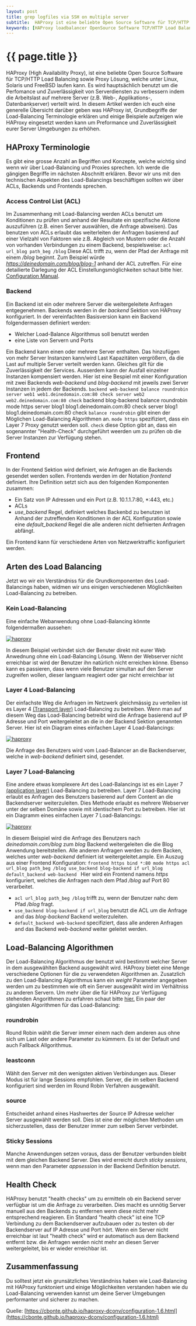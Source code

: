 ```yaml
---
layout: post
title: grep logfiles via SSH on multiple server
subtitle:  HAProxy ist eine beliebte Open Source Software für TCP/HTTP Load Balancing sowie Proxy Lösung, welche unter Linux, Solaris und FreeBSD laufen kann.
keywords: [HAProxy loadbalancer OpenSource Software TCP/HTTP Load Balancing Proxy ACL Terminologie Layer4 Layer7 Algorithmen]
---
```

# {{ page.title }}

HAProxy (High Availability Proxy), ist eine beliebte Open Source Software für TCP/HTTP Load Balancing sowie Proxy Lösung, welche unter Linux, Solaris und FreeBSD laufen kann. Es wird hauptsächlich benutzt um die Perfomance und Zuverlässigkeit von Serverdiensten zu verbessern indem die Arbeitslast auf mehrere Server (z.B. Web-, Applikations-, Datenbankserver) verteilt wird. In diesem Artikel werden ich euch eine generelle Übersicht darüber geben was HAProxy ist, Grundbegriffe der Load-Balancing Terminologie erklären und einige Beispiele aufzeigen wie HAProxy eingesetzt werden kann um Preformance und Zuverlässigkeit eurer Server Umgebungen zu erhöhen.

## HAProxy Terminologie

Es gibt eine grosse Anzahl an Begriffen und Konzepte, welche wichtig sind wenn wir über Load-Balancing und Proxies sprechen. Ich werde die gängigen Begriffe im nächsten Abschnitt erklären. Bevor wir uns mit den technischen Aspekten des Load-Balancings beschäftigen sollten wir über ACLs, Backends und Frontends sprechen.

### Access Control List (ACL)

Im Zusammenhang mit Load-Balancing werden ACLs benutzt um Konditionen zu prüfen und anhand der Resultate ein spezifische Aktione auszuführen (z.B. einen Server auswählen, die Anfrage abweisen). Das benutzen von ACLs erlaubt das weiterleiten der Anfragen basierend auf einer Vielzahl von Faktoren wie z.B. Abgleich von Mustern oder die Anzahl von vorhanden Verbindungen zu einem Backend, bespielsweise: `acl url_blog path_beg /blog` Diese ACL trifft zu, wenn der Pfad der Anfrage mit einem _/blog_ beginnt. Zum Beispiel würde _https://deinedomain.com/blog/blog-1_ anhand der ACL zutreffen. Für eine detailierte Darlegung der ACL Einstellungsmöglichkeiten schaut bitte hier.
[Configuration Manual](https://cbonte.github.io/haproxy-dconv/configuration-1.4.html#7).

### Backend

Ein Backend ist ein oder mehrere Server die weitergeleitete Anfragen entgegenehmen. Backends werden in der _backend_ Sektion von HAProxy konfiguriert. In der vereinfachten Basisversion kann ein Backend folgendermassen definiert werden:

*   Welcher Load-Balance Algorithmus soll benutzt werden
*   eine Liste von Servern und Ports

Ein Backend kann einen oder mehrere Server enthalten. Das hinzufügen von mehr Server Instanzen kann/wird Last Kapazitäten vergrößern, da die Last auf multiple Server verteilt werden kann. Gleiches gilt für die Zuverlässigkeit der Services. Ausserdem kann der Ausfall einzelner Instanzen kompensiert werden. Hier ist eine Bespiel mit einer Konfiguration mit zwei Backends _web-backend_ und _blog-backend_ mit jeweils zwei Server Instanzen in jedem der Backends. `backend web-backend balance roundrobin server web1 web1.deinedomain.com:80 check server web2 web2.deinedomain.com:80 check` backend blog-backend balance roundrobin mode https server blog1 blog1.deinedomain.com:80 check server blog1 blog1.deinedomain.com:80 check `balance roundrobin` gibt einen der Möglichen Load-Balancing Algorithmen an. `mode https` spezifiziert, dass ein Layer 7 Proxy genutzt werden soll. `check` diese Option gibt an, dass ein sogenannter "Health-Check" durchgeführt weerden um zu prüfen ob die Server Instanzen zur Verfügung stehen.

## Frontend

In der Frontend Sektion wird definiert, wie Anfragen an die Backends gesendet werden sollen. Frontends werden im der Notation _frontend_ definiert. Ihre Definition setzt sich aus den folgenden Komponenten zusammen:

*   Ein Satz von IP Adressen und ein Port (z.B. 10.1.1.7:80, *:443, etc.)
*   ACLs
*   _use_backend_ Regel, definiert welches Backenbd zu benutzen ist Anhand der zutreffenden Konditionen in der ACL Konfiguration sowie eine _default_backend_ Regel die alle anderen nicht defnierten Anfragen abfängt.

Ein Frontend kann für verschiedene Arten von Netzwerktraffic konfiguriert werden.

## Arten des Load Balancing

Jetzt wo wir ein Verständniss für die Grundkomponenten des Load-Balancings haben, widmen wir uns einigen verschiedenen Möglichlkeiten Load-Balancing zu betreiben.

### Kein Load-Balancing

Eine einfache Webanwendung ohne Load-Balancing könnte folgendermaßen aussehen:

[![haproxy](https://s.elastic2ls.com/wp-content/uploads/2018/02/27212902/haproxy1.png)](https://s.elastic2ls.com/wp-content/uploads/2018/02/27212902/haproxy1.png)

In diesem Beispiel verbindet sich der Benuter direkt mit eurer Web Anwednung ohne ein Load-Balancing Lösung. Wenn der Webserver nicht erreichbar ist wird der Benutzer ihn natürlich nicht erreichen könne. Ebenso kann es passieren, dass wenn viele Benutzer simultan auf den Server zugreifen wollen, dieser langsam reagiert oder gar nicht erreichbar ist

### Layer 4 Load-Balancing

Der einfachste Weg die Anfragen im Netzwerk gleichmässig zu verteilen ist es Layer 4 [(Transport layer)](https://www.fachadmin.de/index.php/OSI-Modell_in_der_Netzwerktechnik) Load-Balancing zu betreiben. Wenn man auf diesem Weg das Load-Balancing betreibt wird die Anfrage basierend auf IP Adresse und Port weitergeleitet an die in der Backend Sektion genannten Server. Hier ist ein Diagram eines einfachen Layer 4 Load-Balancings:

[![haproxy](https://s.elastic2ls.com/wp-content/uploads/2018/02/27212947/haproxy2.png)](https://s.elastic2ls.com/wp-content/uploads/2018/02/27212947/haproxy2.png)

Die Anfrage des Benutzers wird vom Load-Balancer an die Backendserver, welche in _web-backend_ definiert sind, gesendet.

### Layer 7 Load-Balancing

Eine andere etwas komplexere Art des Load-Balancings ist es ein Layer 7 [(application layer)](https://www.fachadmin.de/index.php/OSI-Modell_in_der_Netzwerktechnik) Load-Balancing zu betreiben. Layer 7 Load-Balancing erlaubt es Anfragen des Benutzers basierend auf dem Content an die Backendserver weiterzuleiten. Dies Methode erlaubt es mehrere Webserver unter der selben Domäne sowie mit identischem Port zu betreiben. Hier ist ein Diagramm eines einfachen Layer 7 Load-Balancings:

[![haproxy](https://s.elastic2ls.com/wp-content/uploads/2018/02/27213006/haproxy3.png)](https://s.elastic2ls.com/wp-content/uploads/2018/02/27213006/haproxy3.png)

In diesem Beispiel wird die Anfrage des Benutzers nach _deinedomain.com/blog_ zum _blog_ Backend weitergeleiten die die Blog Anwendung bereitstellen. Alle anderen Anfragen werden zu dem Backen, welches unter _web-backend_ definiert ist weitergeleitet.ample. Ein Auszug aus einer Frontend Konfiguration: `frontend https bind *:80 mode https acl url_blog path_beg /blog use_backend blog-backend if url_blog default_backend web-backend ` Hier wird ein Frontend namens _https_ konfiguriert, welches die Anfragen nach dem Pfad _/blog_ auf Port 80 verarbeitet.

*   `acl url_blog path_beg /blog` trifft zu, wenn der Benutzer nahc dem Pfad _/blog_ fragt.
*   `use_backend blog-backend if url_blog` benutzt die ACL um die Anfrage and das _blog-backend_ Backend weiterzuleiten.
*   `default_backend web-backend` specifiziert, dass alle anderen Anfragen and das Backend _web-backend_ weiter geleitet werden.

## Load-Balancing Algorithmen

Der Load-Balancing Algorithmus der benutzt wird bestimmt welcher Server in dem ausgewählten Backend ausgewählt wird. HAProxy bietet eine Menge verschiedene Optionen für die zu verwendeten Algorithmen an. Zusatzlich zu den Load-Balancing Algorithmus kann ein _weight_ Parameter angegeben werden um zu bestimmen wie oft ein Server ausgewählt wird im Verhältniss zu anderen Servern. Um mehr über die für HAProxy zur Verfügung stehenden Angorithmen zu erfahren schaut bitte [hier.](https://) Ein paar der gängisten Algorithmen für das Load-Balancing:

### roundrobin

Round Robin wählt die Server immer einem nach dem anderen aus ohne sich um Last oder andere Parameter zu kümmern. Es ist der Default und auch Fallback Allgorithmus.

### leastconn

Wählt den Server mit den wenigsten aktiven Verbindungen aus. Dieser Modus ist für lange Sessions empfohlen. Server, die im selben Backend konfiguriert sind werden im Round Robin Verfahren ausgewählt.

### source

Entscheidet anhand eines Hashwertes der Source IP Adresse welcher Server ausgewählt werden soll. Dies ist eine der möglichen Methoden um sicherzustellen, dass der Benutzer immer zum selben Server verbindet.

### Sticky Sessions

Manche Anwendungen setzen voraus, dass der Benutzer verbunden bleibt mit dem gleichen Backend Server. Dies wird erreicht durch _sticky sessions_, wenn man den Parameter _appsession_ in der Backend Definition benutzt.

## Health Check

HAProxy benutzt "health checks" um zu ermitteln ob ein Backend server verfügbar ist um die Anfrage zu verarbeiten. Dies macht es unnötig Server manuell aus den Backends zu entfernen wenn diese nicht mehr entsprechend reagieren. Ein Standard "health check" ist eine TCP Verbindung zu dem Backendserver aufzubauen oder zu testen ob der Backendserver auf IP Adresse und Port hört. Wenn ein Server nicht erreichbar ist laut "health check" wird er automatisch aus dem Backend entfernt bzw. die Anfragen werden nicht mehr an diesen Server weitergeleitet, bis er wieder erreichbar ist.

## Zusammenfassung

Du solltest jetzt ein grunsätzliches Verständniss haben wie Load-Balancing mit HAProxy funktoniert und einige Möglichkeiten verstanden haben wie du Load-Balancing verwenden kannst um deine Server Umgebungen performanter und sicherer zu machen.

Quelle:
[https://cbonte.github.io/haproxy-dconv/configuration-1.6.html](https://cbonte.github.io/haproxy-dconv/configuration-1.6.html)
